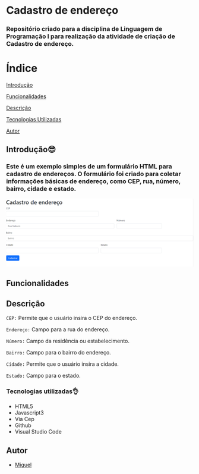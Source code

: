 
# Cadastro de endereço

<h3>Repositório criado para a disciplina de Linguagem de Programação I para realização da atividade de criação de Cadastro de endereço.</h3>

# Índice
[Introdução](#introduc%C3%A7%C3%A3o)

[Funcionalidades](#funcionalidades)

[Descrição](#descri%C3%A7%C3%A3o) 

[Tecnologias Utilizadas](#tecnologias-utilizadas)  
  
[Autor](https://github.com/miguelitto16/Calendario#autor) 

## Introdução😎
<h3>Este é um exemplo simples de um formulário HTML para cadastro de endereços. O formulário foi criado para coletar informações básicas de endereço, como CEP, rua, número, bairro, cidade e estado.</h3>

![Imagem](imagem890.png)

## Funcionalidades

## Descrição

`CEP:` Permite que o usuário insira o CEP do endereço.

`Endereço:` Campo para a rua do endereço.

`Número:` Campo da residência ou estabelecimento.

`Bairro:` Campo para o bairro do endereço.

`Cidade:` Permite que o usuário insira a cidade.

`Estado:` Campo para o estado.

### Tecnologias utilizadas👌

* HTML5
* Javascript3
* Via Cep
* Github
* Visual Studio Code


## Autor

* [Miguel](https://github.com/miguelitto16)